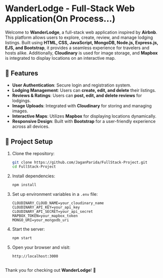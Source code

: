 # WanderLodge - Full-Stack Web Application(On Process...)

Welcome to **WanderLodge**, a full-stack web application inspired by **Airbnb**. This platform allows users to explore, create, review, and manage lodging listings. Built using **HTML, CSS, JavaScript, MongoDB, Node.js, Express.js, EJS, and Bootstrap**, it provides a seamless experience for travelers and hosts alike. Additionally, **Cloudinary** is used for image storage, and **Mapbox** is integrated to display locations on an interactive map.

## 🚀 Features

- **User Authentication**: Secure login and registration system.
- **Lodging Management**: Users can **create, edit, and delete** their listings.
- **Reviews & Ratings**: Users can **post, edit, and delete reviews** for lodgings.
- **Image Uploads**: Integrated with **Cloudinary** for storing and managing images.
- **Interactive Maps**: Utilizes **Mapbox** for displaying locations dynamically.
- **Responsive Design**: Built with **Bootstrap** for a user-friendly experience across all devices.

## 📂 Project Setup

1. Clone the repository:
   ```sh
   git clone https://github.com/JaganParida/FullStack-Project.git
   cd FullStack-Project
   ```
2. Install dependencies:
   ```sh
   npm install
   ```
3. Set up environment variables in a `.env` file:
   ```env
   CLOUDINARY_CLOUD_NAME=your_cloudinary_name
   CLOUDINARY_API_KEY=your_api_key
   CLOUDINARY_API_SECRET=your_api_secret
   MAPBOX_TOKEN=your_mapbox_token
   MONGO_URI=your_mongodb_uri
   ```
4. Start the server:
   ```sh
   npm start
   ```
5. Open your browser and visit:
   ```sh
   http://localhost:3000
   ```

##

Thank you for checking out **WanderLodge**! 🚀
